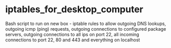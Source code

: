 # iptables_for_desktop_computer
Bash script to run on new box - iptable rules to allow outgoing DNS lookups, outgoing icmp (ping) requests, outgoing connections to configured package servers, outgoing connections to all ips on port 22, all incoming connections to port 22, 80 and 443 and everything on localhost
